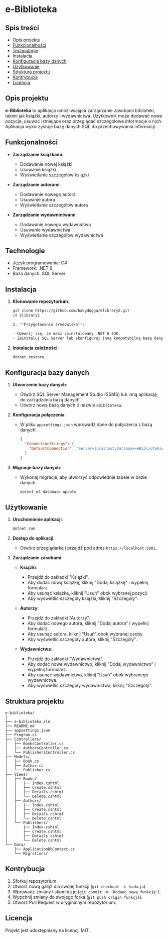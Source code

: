 # e-Biblioteka

## Spis treści

- [Opis projektu](#opis-projektu)
- [Funkcjonalności](#funkcjonalności)
- [Technologie](#technologie)
- [Instalacja](#instalacja)
- [Konfiguracja bazy danych](#konfiguracja-bazy-danych)
- [Użytkowanie](#użytkowanie)
- [Struktura projektu](#struktura-projektu)
- [Kontrybucja](#kontrybucja)
- [Licencja](#licencja)

## Opis projektu

**e-Biblioteka** to aplikacja umożliwiająca zarządzanie zasobami biblioteki, takimi jak książki, autorzy i wydawnictwa. Użytkownik może dodawać nowe pozycje, usuwać istniejące oraz przeglądać szczegółowe informacje o nich. Aplikacja wykorzystuje bazę danych SQL do przechowywania informacji.

## Funkcjonalności

- **Zarządzanie książkami**:
  - Dodawanie nowej książki
  - Usuwanie książki
  - Wyświetlanie szczegółów książki

- **Zarządzanie autorami**:
  - Dodawanie nowego autora
  - Usuwanie autora
  - Wyświetlanie szczegółów autora

- **Zarządzanie wydawnictwami**:
  - Dodawanie nowego wydawnictwa
  - Usuwanie wydawnictwa
  - Wyświetlanie szczegółów wydawnictwa

## Technologie

- Język programowania: C#
- Framework: .NET 9
- Baza danych: SQL Server

## Instalacja

1. **Klonowanie repozytorium**:

   ```bash
   git clone https://github.com/babydogga/elibrary2.git
   cd elibrary2

   2. **Przygotowanie środowiska**:

   - Upewnij się, że masz zainstalowany .NET 6 SDK.
   - Zainstaluj SQL Server lub skonfiguruj inną kompatybilną bazę danych SQL.

3. **Instalacja zależności**:

   ```bash
   dotnet restore
   ```

## Konfiguracja bazy danych

1. **Utworzenie bazy danych**:

   - Otwórz SQL Server Management Studio (SSMS) lub inną aplikację do zarządzania bazą danych.
   - Utwórz nową bazę danych o nazwie `eBiblioteka`.

2. **Konfiguracja połączenia**:

   - W pliku `appsettings.json` wprowadź dane do połączenia z bazą danych:
     ```json
     {
       "ConnectionStrings": {
         "DefaultConnection": "Server=localhost;Database=eBiblioteka;User Id=sa;Password=TwojeHaslo;"
       }
     }
     ```

3. **Migracje bazy danych**:

   - Wykonaj migracje, aby utworzyć odpowiednie tabele w bazie danych:
     ```bash
     dotnet ef database update
     ```

## Użytkowanie

1. **Uruchomienie aplikacji**:

   ```bash
   dotnet run
   ```

2. **Dostęp do aplikacji**:

   - Otwórz przeglądarkę i przejdź pod adres `https://localhost:5001`.

3. **Zarządzanie zasobami**:

   - **Książki**:

     - Przejdź do zakładki "Książki".
     - Aby dodać nową książkę, kliknij "Dodaj książkę" i wypełnij formularz.
     - Aby usunąć książkę, kliknij "Usuń" obok wybranej pozycji.
     - Aby wyświetlić szczegóły książki, kliknij "Szczegóły".

   - **Autorzy**:

     - Przejdź do zakładki "Autorzy".
     - Aby dodać nowego autora, kliknij "Dodaj autora" i wypełnij formularz.
     - Aby usunąć autora, kliknij "Usuń" obok wybranej osoby.
     - Aby wyświetlić szczegóły autora, kliknij "Szczegóły".

   - **Wydawnictwa**:

     - Przejdź do zakładki "Wydawnictwa".
     - Aby dodać nowe wydawnictwo, kliknij "Dodaj wydawnictwo" i wypełnij formularz.
     - Aby usunąć wydawnictwo, kliknij "Usuń" obok wybranego wydawnictwa.
     - Aby wyświetlić szczegóły wydawnictwa, kliknij "Szczegóły".

## Struktura projektu

```
e-biblioteka/
|
├── e-biblioteka.sln
├── README.md
├── appsettings.json
├── Program.cs
├── Controllers/
│   ├── BooksController.cs
│   ├── AuthorsController.cs
│   └── PublishersController.cs
├── Models/
│   ├── Book.cs
│   ├── Author.cs
│   └── Publisher.cs
├── Views/
│   ├── Books/
│   │   ├── Index.cshtml
│   │   ├── Create.cshtml
│   │   ├── Details.cshtml
│   │   └── Delete.cshtml
│   ├── Authors/
│   │   ├── Index.cshtml
│   │   ├── Create.cshtml
│   │   ├── Details.cshtml
│   │   └── Delete.cshtml
│   └── Publishers/
│       ├── Index.cshtml
│       ├── Create.cshtml
│       ├── Details.cshtml
│       └── Delete.cshtml
└── Data/
    ├── ApplicationDbContext.cs
    └── Migrations/
```

## Kontrybucja

1. Sforkuj repozytorium.
2. Utwórz nową gałąź dla swojej funkcji (`git checkout -b funkcja`).
3. Wprowadź zmiany i skomituj je (`git commit -m 'Dodano nową funkcję'`).
4. Wypchnij zmiany do swojego forka (`git push origin funkcja`).
5. Otwórz Pull Request w oryginalnym repozytorium.

## Licencja

Projekt jest udostępniany na licencji MIT.
